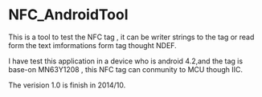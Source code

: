 NFC_AndroidTool
===============

This is a tool to test the NFC tag , it can be writer strings to the tag or read form the text imformations form tag thought NDEF.

I have test this application in a device who is android 4.2,and the tag is base-on MN63Y1208 , this NFC tag can conmunity
to MCU though IIC.

The verision 1.0 is finish in 2014/10.
